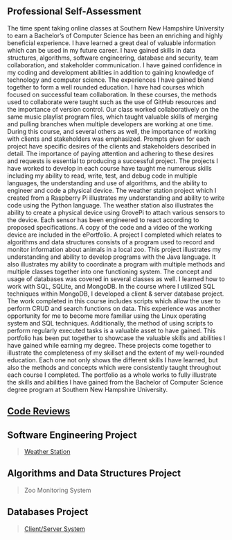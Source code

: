 ## Professional Self-Assessment

The time spent taking online classes at Southern New Hampshire University to earn a Bachelor’s of Computer Science has been an enriching and highly beneficial experience. I have learned a great deal of valuable information which can be used in my future career. I have gained skills in data structures, algorithms, software engineering, database and security, team collaboration, and stakeholder communication. I have gained confidence in my coding and development abilities in addition to gaining knowledge of technology and computer science. 
	The experiences I have gained blend together to form a well rounded education. I have had courses which focused on successful team collaboration. In these courses, the methods used to collaborate were taught such as the use of GitHub resources and the importance of version control. Our class worked collaboratively on the same music playlist program files, which taught valuable skills of merging and pulling branches when multiple developers are working at one time. During this course, and several others as well, the importance of working with clients and stakeholders was emphasized. Prompts given for each project have specific desires of the clients and stakeholders described in detail. The importance of paying attention and adhering to these desires and requests is essential to producing a successful project. 
	The projects I have worked to develop in each course have taught me numerous skills including my ability to read, write, test, and debug code in multiple languages, the understanding and use of algorithms, and the ability to engineer and code a physical device. The weather station project which I created from a Raspberry Pi illustrates my understanding and ability to write code using the Python language. The weather station also illustrates the ability to create a physical device using GrovePi to attach various sensors to the device. Each sensor has been engineered to react according to proposed specifications. A copy of the code and a video of the working device are included in the ePortfolio. A project I completed which relates to algorithms and data structures consists of a program used to record and monitor information about animals in a local zoo. This project illustrates my understanding and ability to develop programs with the Java language. It also illustrates my ability to coordinate a program with multiple methods and multiple classes together into one functioning system. The concept and usage of databases was covered in several classes as well. I learned how to work with SQL, SQLite, and MongoDB. In the course where I utilized SQL techniques within MongoDB, I developed a client & server database project. The work completed in this course includes scripts which allow the user to perform CRUD and search functions on data. This experience was another opportunity for me to become more familiar using the Linux operating system and SQL techniques. Additionally, the method of using scripts to perform regularly executed tasks is a valuable asset to have gained. 
This portfolio has been put together to showcase the valuable skills and abilities I have gained while earning my degree. These projects come together to illustrate the completeness of my skillset and the extent of my well-rounded education. Each one not only shows the different skills I have learned, but also the methods and concepts which were consistently taught throughout each course I completed. The portfolio as a whole works to fully illustrate the skills and abilities I have gained from the Bachelor of Computer Science degree program at Southern New Hampshire University.  


## **[Code Reviews](amanda-kiefer.github.io/CodeReview)**

## **Software Engineering Project**
>[Weather Station](amanda-kiefer.github.io/WeatherStation)

## **Algorithms and Data Structures Project**
>Zoo Monitoring System

## **Databases Project**
>[Client/Server System](amanda-kiefer.github.io/Database)
